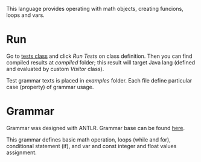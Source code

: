 This language provides operating with math objects, creating funcions, loops and vars.

# Run

Go to [tests class](https://github.com/Semnixxx/LR1_compiler/blob/master/src/compiler/MathlangTests.java) and click *Run Tests* on class definition. Then you can 
find compiled results at *compiled* folder; this result will target Java lang (defined 
and evaluated by custom *Visitor* class).

Test grammar texts is placed in *examples* folder. Each file define particular 
case (property) of grammar usage.

# Grammar

Grammar was designed with ANTLR. Grammar base can be found [here](https://github.com/KirillStoma/Special-for-Daniel-and-Alina/blob/master/ChislaLanguage.g4).

This grammar defines basic math operation, loops (while and for), 
conditional statement (if), and var and const integer 
and float values assignment.
